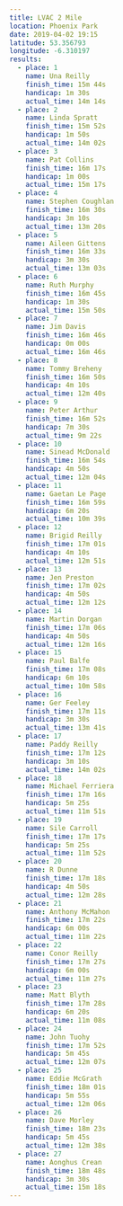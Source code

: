 ```yaml
---
title: LVAC 2 Mile
location: Phoenix Park
date: 2019-04-02 19:15
latitude: 53.356793
longitude: -6.310197
results:
  - place: 1
    name: Una Reilly
    finish_time: 15m 44s
    handicap: 1m 30s
    actual_time: 14m 14s
  - place: 2
    name: Linda Spratt
    finish_time: 15m 52s
    handicap: 1m 50s
    actual_time: 14m 02s
  - place: 3
    name: Pat Collins
    finish_time: 16m 17s
    handicap: 1m 00s
    actual_time: 15m 17s
  - place: 4
    name: Stephen Coughlan
    finish_time: 16m 30s
    handicap: 3m 10s
    actual_time: 13m 20s
  - place: 5
    name: Aileen Gittens
    finish_time: 16m 33s
    handicap: 3m 30s
    actual_time: 13m 03s
  - place: 6
    name: Ruth Murphy
    finish_time: 16m 45s
    handicap: 1m 30s
    actual_time: 15m 50s
  - place: 7
    name: Jim Davis
    finish_time: 16m 46s
    handicap: 0m 00s
    actual_time: 16m 46s
  - place: 8
    name: Tommy Breheny
    finish_time: 16m 50s
    handicap: 4m 10s
    actual_time: 12m 40s
  - place: 9
    name: Peter Arthur
    finish_time: 16m 52s
    handicap: 7m 30s
    actual_time: 9m 22s
  - place: 10
    name: Sinead McDonald
    finish_time: 16m 54s
    handicap: 4m 50s
    actual_time: 12m 04s
  - place: 11
    name: Gaetan Le Page
    finish_time: 16m 59s
    handicap: 6m 20s
    actual_time: 10m 39s
  - place: 12
    name: Brigid Reilly
    finish_time: 17m 01s
    handicap: 4m 10s
    actual_time: 12m 51s
  - place: 13
    name: Jen Preston
    finish_time: 17m 02s
    handicap: 4m 50s
    actual_time: 12m 12s
  - place: 14
    name: Martin Dorgan
    finish_time: 17m 06s
    handicap: 4m 50s
    actual_time: 12m 16s
  - place: 15
    name: Paul Balfe
    finish_time: 17m 08s
    handicap: 6m 10s
    actual_time: 10m 58s
  - place: 16
    name: Ger Feeley
    finish_time: 17m 11s
    handicap: 3m 30s
    actual_time: 13m 41s
  - place: 17
    name: Paddy Reilly
    finish_time: 17m 12s
    handicap: 3m 10s
    actual_time: 14m 02s
  - place: 18
    name: Michael Ferriera
    finish_time: 17m 16s
    handicap: 5m 25s
    actual_time: 11m 51s
  - place: 19
    name: Sile Carroll
    finish_time: 17m 17s
    handicap: 5m 25s
    actual_time: 11m 52s
  - place: 20
    name: R Dunne
    finish_time: 17m 18s
    handicap: 4m 50s
    actual_time: 12m 28s
  - place: 21
    name: Anthony McMahon
    finish_time: 17m 22s
    handicap: 6m 00s
    actual_time: 11m 22s
  - place: 22
    name: Conor Reilly
    finish_time: 17m 27s
    handicap: 6m 00s
    actual_time: 11m 27s
  - place: 23
    name: Matt Blyth
    finish_time: 17m 28s
    handicap: 6m 20s
    actual_time: 11m 08s
  - place: 24
    name: John Tuohy
    finish_time: 17m 52s
    handicap: 5m 45s
    actual_time: 12m 07s
  - place: 25
    name: Eddie McGrath
    finish_time: 18m 01s
    handicap: 5m 55s
    actual_time: 12m 06s
  - place: 26
    name: Dave Morley
    finish_time: 18m 23s
    handicap: 5m 45s
    actual_time: 12m 38s
  - place: 27
    name: Aonghus Crean
    finish_time: 18m 48s
    handicap: 3m 30s
    actual_time: 15m 18s
---
```

